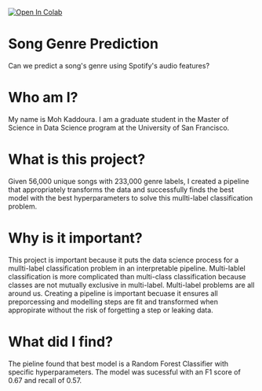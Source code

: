 [![Open In Colab](https://colab.research.google.com/assets/colab-badge.svg)](https://colab.research.google.com/github/mmkaddoura/song-genre-prediction/blob/main/genre_prediction_pipeline.ipynb)

# Song Genre Prediction
Can we predict a song's genre using Spotify's audio features? 

# Who am I?
My name is Moh Kaddoura. I am a graduate student in the Master of Science in Data Science program at the University of San Francisco.

# What is this project?
Given 56,000 unique songs with 233,000 genre labels, I created a pipeline that appropriately transforms the data and successfully finds the best model with the best hyperparameters to solve this mullti-label classification problem. 

# Why is it important?
This project is important because it puts the data science process for a mullti-label classification problem in an interpretable pipeline. Multi-lablel classification is more complicated than multi-class classification because classes are not mutually exclusive in multi-label. Multi-label problems are all around us. Creating a pipeline is important becuase it ensures all preporcessing and modelling steps are fit and transformed when appropirate without the risk of forgetting a step or leaking data.

# What did I find?
The pieline found that best model is a Random Forest Classifier with specific hyperparameters. The model was sucessful with an F1 score of 0.67 and recall of 0.57.
